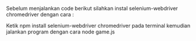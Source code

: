 Sebelum menjalankan code berikut silahkan instal selenium-webdriver chromedriver dengan cara :

Ketik npm install selenium-webdriver chromedriver pada terminal kemudian jalankan program dengan cara node game.js
